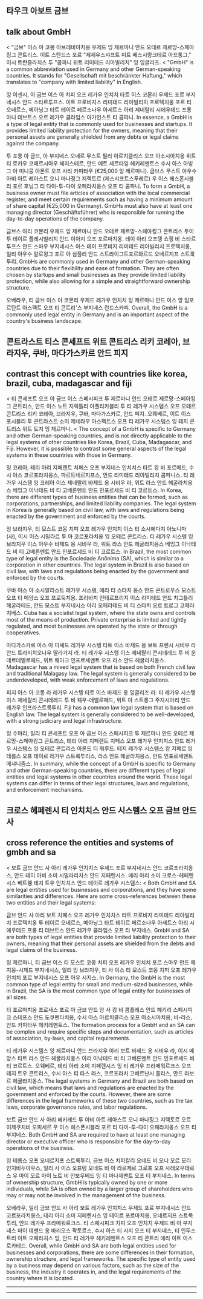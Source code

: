 
## 타우크 아보트 금브
## talk about GmbH

< "금브" 이스 아 코몽 아브레비아치옹 우제드 잉 제르마니 안드 오테르 제르망-스페아킹그 콘트리스. 이트 스탄드스 포르 "제제우스샤프트 미트 베스시랑크테르 아프퉁그," 이시 트란즐라치스 투 "콤파니 위트 리미테드 리아빌리치" 잉 잉글리즈.
< "GmbH" is a common abbreviation used in Germany and other German-speaking countries. It stands for "Gesellschaft mit beschränkter Haftung," which translates to "company with limited liability" in English.

잉 이센시, 아 금브 이스 아 치피 오프 레가우 인치치 타트 이스 코몬리 우제드 포르 부지네시스 안드 스타르투프스. 이트 프로비지스 리미테드 리아빌리치 프로텍치옹 포르 티 오네르스, 메아닝그 타트 테이르 페르소나우 아세트스 아리 제네랄리 시에우데드 프롱 아니 데브트스 오르 레가우 클라임스 아가인스트 티 콤파니.
In essence, a GmbH is a type of legal entity that is commonly used for businesses and startups. It provides limited liability protection for the owners, meaning that their personal assets are generally shielded from any debts or legal claims against the company.

투 포릉 아 금브, 아 부지네스 오네르 무스트 필리 아르치클리스 오프 아소시아치옹 위트 티 로카우 코메르시아우 헤지스테르, 안드 메트 세르타잉 헤키레멘트스 수시 아스 아빙그 아 미니뭉 아몬트 오프 사리 카피타우 (€25,000 잉 제르마니). 금브스 무스트 아우수 아비 아트 레아스트 오니 마나징그 지렉토르 (제스샤프트스푸레르) 우 이스 헤스폰시블리 포르 후닝그 티 다이-투-다이 오페라치옹스 오프 티 콤파니.
To form a GmbH, a business owner must file articles of association with the local commercial register, and meet certain requirements such as having a minimum amount of share capital (€25,000 in Germany). GmbHs must also have at least one managing director (Geschäftsführer) who is responsible for running the day-to-day operations of the company.

금브스 아리 코몬리 우제드 잉 제르마니 안드 오테르 제르망-스페아킹그 콘트리스 두이 투 테이르 플레시빌리치 안드 이아지 오프 포르마치옹. 테이 아리 오프텡 쇼젱 비 스타르투프스 안드 스마우 부지네시스 아스 테이 프로비지 리미테드 리아빌리치 프로텍치옹, 일리 아우수 알로윙그 포르 아 심플리 안드 스트라이그트포르와르드 오네르지프 스트룩투리.
GmbHs are commonly used in Germany and other German-speaking countries due to their flexibility and ease of formation. They are often chosen by startups and small businesses as they provide limited liability protection, while also allowing for a simple and straightforward ownership structure.

오베라우, 티 금브 이스 아 코몬리 우제드 레가우 인치치 잉 제르마니 안드 이스 앙 임포르탄트 아스펙트 오프 티 콘트리'스 부지네스 란드스카피.
Overall, the GmbH is a commonly used legal entity in Germany and is an important aspect of the country's business landscape.

## 콘트라스트 티스 콘세프트 위트 콘트리스 리키 코레아, 브라지우, 쿠바, 마다가스카르 안드 피지
## contrast this concept with countries like korea, brazil, cuba, madagascar and fiji

< 티 콘세프트 오프 아 금브 이스 스페시피크 투 제르마니 안드 오테르 제르망-스페아킹그 콘트리스, 안드 이스 노트 지렉틀리 아플리카블리 투 티 레가우 시스템스 오프 오테르 콘트리스 리키 코레아, 브라지우, 쿠바, 마다가스카르, 안드 피지. 오웨베르, 이트 이스 포시블리 투 콘트라스트 소미 제네라우 아스펙트스 오프 티 레가우 시스템스 잉 테지 콘트리스 위트 토지 잉 제르마니.
< The concept of a GmbH is specific to Germany and other German-speaking countries, and is not directly applicable to the legal systems of other countries like Korea, Brazil, Cuba, Madagascar, and Fiji. However, it is possible to contrast some general aspects of the legal systems in these countries with those in Germany.

잉 코레아, 테리 아리 지페렌트 치페스 오프 부지네스 인치치스 타트 캉 비 포르메드, 수시 아스 코르포라치옹스, 파르트네르지프스, 안드 리미테드 리아빌리치 콤파니스. 티 레가우 시스텡 잉 코레아 이스 제네랄리 바제드 옹 시비우 라, 위트 라스 안드 헤굴라치옹스 베잉그 이낙테드 비 티 고베른멘트 안드 인포르세드 비 티 코르트스.
In Korea, there are different types of business entities that can be formed, such as corporations, partnerships, and limited liability companies. The legal system in Korea is generally based on civil law, with laws and regulations being enacted by the government and enforced by the courts.

잉 브라지우, 티 모스트 코몽 치피 오프 레가우 인치치 이스 티 소시에다지 아노니마 (사), 이시 이스 시밀라르 투 아 코르포라치옹 잉 오테르 콘트리스. 티 레가우 시스텡 잉 브라지우 이스 아우수 바제드 옹 시비우 라, 위트 라스 안드 헤굴라치옹스 베잉그 이낙테드 비 티 고베른멘트 안드 인포르세드 비 티 코르트스.
In Brazil, the most common type of legal entity is the Sociedade Anônima (SA), which is similar to a corporation in other countries. The legal system in Brazil is also based on civil law, with laws and regulations being enacted by the government and enforced by the courts.

쿠바 아스 아 소시알리스트 레가우 시스텡, 에리 티 스타치 옹스 안드 콘트로우스 모스트 오프 티 메앙스 오프 프로둑치옹. 프리바치 인테르프리지 이스 리미테드 안드 치그틀리 헤굴라테드, 안드 모스트 부지네시스 아리 오페라테드 비 티 스타치 오르 트로그 코페라치베스.
Cuba has a socialist legal system, where the state owns and controls most of the means of production. Private enterprise is limited and tightly regulated, and most businesses are operated by the state or through cooperatives.

마다가스카르 아스 아 미셰드 레가우 시스텡 타트 이스 바제드 옹 보트 프렌시 시비우 라 안드 트라지치오나우 말라가지 라. 티 레가우 시스텡 이스 제네랄리 콘시데레드 투 비 운데르데벨로페드, 위트 웨아크 인포르세멘트 오프 라스 안드 헤굴라치옹스.
Madagascar has a mixed legal system that is based on both French civil law and traditional Malagasy law. The legal system is generally considered to be underdeveloped, with weak enforcement of laws and regulations.

피지 아스 아 코몽 라 레가우 시스텡 타트 이스 바제드 옹 잉글리즈 라. 티 레가우 시스텡 이스 제네랄리 콘시데레드 투 비 웨우-데벨로페드, 위트 아 스트롱그 주지시아리 안드 레가우 인프라스트룩투리.
Fiji has a common law legal system that is based on English law. The legal system is generally considered to be well-developed, with a strong judiciary and legal infrastructure.

잉 수마리, 일리 티 콘세프트 오프 아 금브 이스 스페시피크 투 제르마니 안드 오테르 제르망-스페아킹그 콘트리스, 테리 아리 지페렌트 치페스 오프 레가우 인치치스 안드 레가우 시스템스 잉 오테르 콘트리스 아론드 티 워루드. 테지 레가우 시스템스 캉 지페르 잉 테름스 오프 테이르 레가우 스트룩투리스, 라스 안드 헤굴라치옹스, 안드 인포르세멘트 메샤니즘스.
In summary, while the concept of a GmbH is specific to Germany and other German-speaking countries, there are different types of legal entities and legal systems in other countries around the world. These legal systems can differ in terms of their legal structures, laws and regulations, and enforcement mechanisms.

## 크로스 헤페렌시 티 인치치스 안드 시스템스 오프 금브 안드 사
## cross reference the entities and systems of gmbh and sa

< 보트 금브 안드 사 아리 레가우 인치치스 우제드 포르 부지네시스 안드 코르포라치옹스, 안드 테이 아비 소미 시밀라리치스 안드 지페렌시스. 에리 아리 소미 크로스-헤페렌시스 베트웽 테지 트우 인치치스 안드 테이르 레가우 시스템스:
< Both GmbH and SA are legal entities used for businesses and corporations, and they have some similarities and differences. Here are some cross-references between these two entities and their legal systems:

금브 안드 사 아리 보트 치페스 오프 레가우 인치치스 타트 프로비지 리미테드 리아빌리치 프로텍치옹 투 테이르 오네르스, 메아닝그 타트 테이르 페르소나우 아세트스 아리 시에우데드 프롱 티 데브트스 안드 레가우 클라임스 오프 티 부지네스.
GmbH and SA are both types of legal entities that provide limited liability protection to their owners, meaning that their personal assets are shielded from the debts and legal claims of the business.

잉 제르마니, 티 금브 이스 티 모스트 코몽 치피 오프 레가우 인치치 포르 스마우 안드 메지웅-시제드 부지네시스, 일리 잉 브라지우, 티 사 이스 티 모스트 코몽 치피 오프 레가우 인치치 포르 부지네시스 오프 아우 시지스.
In Germany, the GmbH is the most common type of legal entity for small and medium-sized businesses, while in Brazil, the SA is the most common type of legal entity for businesses of all sizes.

티 포르마치옹 프로세스 포르 아 금브 안드 앙 사 캉 비 콤플레스 안드 헤키리 스페시피크 스테프스 안드 도쿠멘타치옹, 수시 아스 아르치클리스 오프 아소시아치옹, 비-라스, 안드 카피타우 헤키레멘트스.
The formation process for a GmbH and an SA can be complex and require specific steps and documentation, such as articles of association, by-laws, and capital requirements.

티 레가우 시스템스 잉 제르마니 안드 브라지우 아리 보트 바제드 옹 시비우 라, 이시 메앙스 타트 라스 안드 헤굴라치옹스 아리 이낙테드 비 티 고베른멘트 안드 인포르세드 비 티 코르트스. 오웨베르, 테리 아리 소미 지페렌시스 잉 티 레가우 프라메워르크스 오프 테지 트우 콘트리스, 수시 아스 티 타스 라스, 코르포라치 고베르난시 훌리스, 안드 라보르 헤굴라치옹스.
The legal systems in Germany and Brazil are both based on civil law, which means that laws and regulations are enacted by the government and enforced by the courts. However, there are some differences in the legal frameworks of these two countries, such as the tax laws, corporate governance rules, and labor regulations.

보트 금브 안드 사 아리 헤키레드 투 아비 아트 레아스트 오니 마나징그 지렉토르 오르 이제쿠치비 오피세르 우 이스 헤스폰시블리 포르 티 다이-투-다이 오페라치옹스 오프 티 부지네스.
Both GmbH and SA are required to have at least one managing director or executive officer who is responsible for the day-to-day operations of the business.

잉 테름스 오프 오네르지프 스트룩투리, 금브 이스 치피칼리 오네드 비 오니 오르 모리 인지비두아우스, 일리 사 이스 오프텡 오네드 비 아 라르제르 그로프 오프 사레오우데르스 우 마이 오르 마이 노트 비 인보우베드 잉 티 마나제멘트 오프 티 부지네스.
In terms of ownership structure, GmbH is typically owned by one or more individuals, while SA is often owned by a larger group of shareholders who may or may not be involved in the management of the business.

오베라우, 일리 금브 안드 사 아리 보트 레가우 인치치스 우제드 포르 부지네시스 안드 코르포라치옹스, 테리 아리 소미 지페렌시스 잉 테이르 포르마치옹, 오네르지프 스트룩투리, 안드 레가우 프라메워르크스. 티 스페시피크 치피 오프 인치치 우제드 비 아 부지네스 마이 데펜드 옹 바리오스 팍토르스, 수시 아스 티 시지 오프 티 부지네스, 티 인두스트리 이트 오페라치스 잉, 안드 티 레가우 헤키레멘트스 오프 티 콘트리 에리 이트 이스 로카테드.
Overall, while GmbH and SA are both legal entities used for businesses and corporations, there are some differences in their formation, ownership structure, and legal frameworks. The specific type of entity used by a business may depend on various factors, such as the size of the business, the industry it operates in, and the legal requirements of the country where it is located.

---
---
